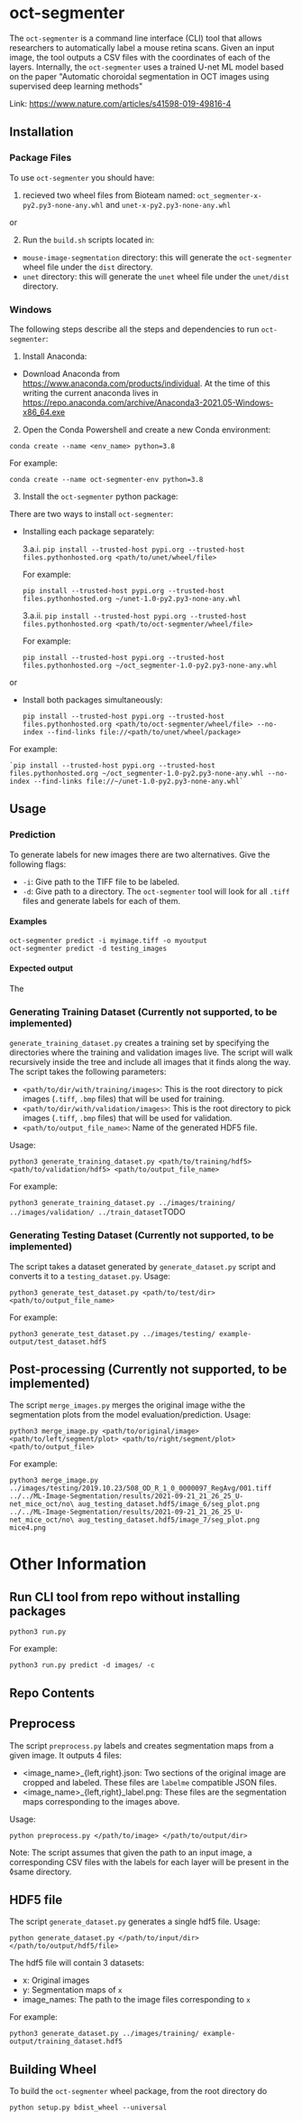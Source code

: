 # oct-segmenter

The `oct-segmenter` is a command line interface (CLI) tool that allows researchers to automatically
label a mouse retina scans. Given an input image, the tool outputs a CSV files with the coordinates
of each of the layers. Internally, the `oct-segmenter` uses a trained U-net ML model based on the
paper "Automatic choroidal segmentation in OCT images using supervised deep learning methods"

Link: https://www.nature.com/articles/s41598-019-49816-4


## Installation

### Package Files

To use `oct-segmenter` you should have:
1. recieved two wheel files from Bioteam named: `oct_segmenter-x-py2.py3-none-any.whl`
and `unet-x-py2.py3-none-any.whl`

or

2. Run the `build.sh` scripts located in:
  - `mouse-image-segmentation` directory: this will generate the `oct-segmenter` wheel file under
  the `dist` directory.
  - `unet` directory: this will generate the `unet` wheel file under the `unet/dist` directory.


### Windows

The following steps describe all the steps and dependencies to run `oct-segmenter`:

1. Install Anaconda:
  - Download Anaconda from https://www.anaconda.com/products/individual. At the time of this writing
  the current anaconda lives in https://repo.anaconda.com/archive/Anaconda3-2021.05-Windows-x86_64.exe

2. Open the Conda Powershell and create a new Conda environment:

`conda create --name <env_name> python=3.8`

For example:

`conda create --name oct-segmenter-env python=3.8`

3. Install the `oct-segmenter` python package:

There are two ways to install `oct-segmenter`:

  - Installing each package separately:

    3.a.i. `pip install --trusted-host pypi.org --trusted-host files.pythonhosted.org <path/to/unet/wheel/file>`

    For example:

    `pip install --trusted-host pypi.org --trusted-host files.pythonhosted.org ~/unet-1.0-py2.py3-none-any.whl`

    3.a.ii. `pip install --trusted-host pypi.org --trusted-host files.pythonhosted.org <path/to/oct-segmenter/wheel/file>`

    For example:

    `pip install --trusted-host pypi.org --trusted-host files.pythonhosted.org ~/oct_segmenter-1.0-py2.py3-none-any.whl`

or

  - Install both packages simultaneously:

    `pip install --trusted-host pypi.org --trusted-host files.pythonhosted.org <path/to/oct-segmenter/wheel/file> --no-index --find-links file://<path/to/unet/wheel/package>`

  For example:
  
    `pip install --trusted-host pypi.org --trusted-host files.pythonhosted.org ~/oct_segmenter-1.0-py2.py3-none-any.whl --no-index --find-links file://~/unet-1.0-py2.py3-none-any.whl` 


## Usage

### Prediction

To generate labels for new images there are two alternatives. Give the following flags:
- `-i`: Give path to the TIFF file to be labeled.
- `-d`: Give path to a directory. The `oct-segmenter` tool will look for all `.tiff` files and
  generate labels for each of them.

#### Examples

```
oct-segmenter predict -i myimage.tiff -o myoutput
oct-segmenter predict -d testing_images
```

#### Expected output

The 

### Generating Training Dataset (Currently not supported, to be implemented)

`generate_training_dataset.py` creates a training set by specifying the directories where the training and validation images live. The script will walk recursively inside the tree and include all images that it finds along the way.  The script takes the following parameters:
- `<path/to/dir/with/training/images>`: This is the root directory to pick images (`.tiff`, `.bmp` files) that will be used for training.
- `<path/to/dir/with/validation/images>`: This is the root directory to pick images (`.tiff`, `.bmp` files) that will be used for validation.
- `<path/to/output_file_name>`: Name of the generated HDF5 file.

Usage:

`python3 generate_training_dataset.py <path/to/training/hdf5> <path/to/validation/hdf5> <path/to/output_file_name>`

For example:

`python3 generate_training_dataset.py ../images/training/ ../images/validation/
../train_dataset`TODO


### Generating Testing Dataset (Currently not supported, to be implemented)

The script takes a dataset generated by `generate_dataset.py` script and converts it to a `testing_dataset.py`. Usage:

`python3 generate_test_dataset.py <path/to/test/dir> <path/to/output_file_name>`

For example:

`python3 generate_test_dataset.py ../images/testing/ example-output/test_dataset.hdf5`

## Post-processing (Currently not supported, to be implemented)

The script `merge_images.py` merges the original image withe the segmentation plots from the model evaluation/prediction. Usage:

`python3 merge_image.py <path/to/original/image> <path/to/left/segment/plot> <path/to/right/segment/plot> <path/to/output_file>`

For example:

`python3 merge_image.py ../images/testing/2019.10.23/508_OD_R_1_0_0000097_RegAvg/001.tiff ../../ML-Image-Segmentation/results/2021-09-21_21_26_25_U-net_mice_oct/no\ aug_testing_dataset.hdf5/image_6/seg_plot.png ../../ML-Image-Segmentation/results/2021-09-21_21_26_25_U-net_mice_oct/no\ aug_testing_dataset.hdf5/image_7/seg_plot.png mice4.png`


# Other Information

## Run CLI tool from repo without installing packages

`python3 run.py`

For example:

`python3 run.py predict -d images/ -c`

## Repo Contents

## Preprocess

The script `preprocess.py` labels and creates segmentation maps from a given image. It outputs 4 files:
- <image_name>_{left,right}.json: Two sections of the original image are cropped and labeled. These files are `labelme`
compatible JSON files.
- <image_name>_{left,right}_label.png: These files are the segmentation maps corresponding to the images above.

Usage:

`python preprocess.py </path/to/image> </path/to/output/dir>`

Note: The script assumes that given the path to an input image, a corresponding CSV files with the labels for each layer will
be present in the ◊same directory.

## HDF5 file

The script `generate_dataset.py` generates a single hdf5 file. Usage:

`python generate_dataset.py </path/to/input/dir> </path/to/output/hdf5/file>`

The hdf5 file will contain 3 datasets:
- x: Original images
- y: Segmentation maps of `x`
- image_names: The path to the image files corresponding to `x`

For example:

`python3 generate_dataset.py ../images/training/ example-output/training_dataset.hdf5`


## Building Wheel

To build the `oct-segmenter` wheel package, from the root directory do

```
python setup.py bdist_wheel --universal
```
